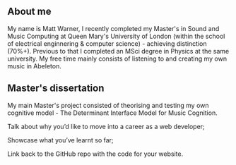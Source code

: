 ## About me

My name is Matt Warner, I recently completed my Master's in Sound and Music Computing at Queen Mary's University of London (within the school of electrical enginnering & computer science) - achieving distinction (70%+). Previous to that I completed an MSci degree in Physics at the same university. My free time mainly consists of listening to and creating my own music in Abeleton.

## Master's dissertation

My main Master's project consisted of theorising and testing my own cognitive model - The Determinant Interface Model for Music Cognition. 


Talk about why you’d like to move into a career as a web developer;


Showcase what you’ve learnt so far;


Link back to the GitHub repo with the code for your website.
